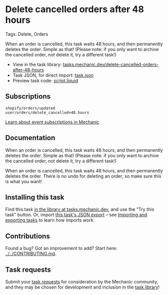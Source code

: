 # Delete cancelled orders after 48 hours

Tags: Delete, Orders

When an order is cancelled, this task waits 48 hours, and then permanently deletes the order. Simple as that! (Please note: if you only want to archive the cancelled order, not delete it, try a different task!)

* View in the task library: [tasks.mechanic.dev/delete-cancelled-orders-after-48-hours](https://tasks.mechanic.dev/delete-cancelled-orders-after-48-hours)
* Task JSON, for direct import: [task.json](../../tasks/delete-cancelled-orders-after-48-hours.json)
* Preview task code: [script.liquid](./script.liquid)

## Subscriptions

```liquid
shopify/orders/updated
user/orders/delete_cancelled+48.hours
```

[Learn about event subscriptions in Mechanic](https://learn.mechanic.dev/core/tasks/subscriptions)

## Documentation

When an order is cancelled, this task waits 48 hours, and then permanently deletes the order. Simple as that! (Please note: if you only want to archive the cancelled order, not delete it, try a different task!)

When an order is cancelled, this task waits 48 hours, and then permanently deletes the order. There is no undo for deleting an order, so make sure this is what you want!

## Installing this task

Find this task [in the library at tasks.mechanic.dev](https://tasks.mechanic.dev/delete-cancelled-orders-after-48-hours), and use the "Try this task" button. Or, import [this task's JSON export](../../tasks/delete-cancelled-orders-after-48-hours.json) – see [Importing and exporting tasks](https://learn.mechanic.dev/core/tasks/import-and-export) to learn how imports work.

## Contributions

Found a bug? Got an improvement to add? Start here: [../../CONTRIBUTING.md](../../CONTRIBUTING.md).

## Task requests

Submit your [task requests](https://mechanic.canny.io/task-requests) for consideration by the Mechanic community, and they may be chosen for development and inclusion in the [task library](https://tasks.mechanic.dev/)!
